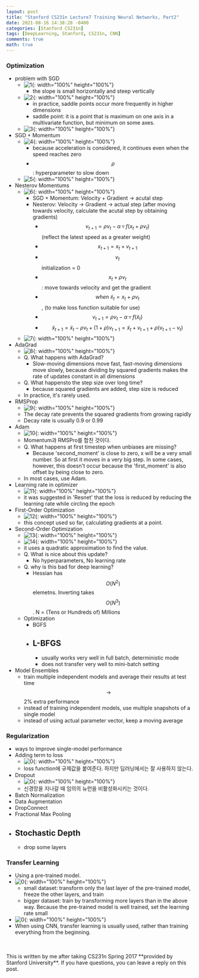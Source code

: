```yaml
---
layout: post
title: "Stanford CS231n Lecture7 Training Neural Networks, Part2"
date: 2021-08-16 14:38:28 -0400
categories: [Stanford CS231n]
tags: [DeepLearning, Stanford, CS231n, CNN]
comments: true
math: true
---
```


### Optimization
- problem with SGD
    - ![1](/images/cs231n/lec7/1.png){: width="100%" height="100%"}
        - the slope is small horizontally and steep vertically
    - ![2](/images/cs231n/lec7/2.png){: width="100%" height="100%"}
        - in practice, saddle points occur more frequently in higher dimensions
        - saddle point: it is a point that is maximum on one axis in a multivariate function, but minimum on some axes.
    - ![3](/images/cs231n/lec7/3.png){: width="100%" height="100%"}
- SGD + Momentum
    - ![4](/images/cs231n/lec7/4.png){: width="100%" height="100%"}
        - because acceleration is considered, it continues even when the speed reaches zero
        - $$\rho$$: hyperparameter to slow down
    - ![5](/images/cs231n/lec7/5.png){: width="100%" height="100%"} 
- Nesterov Momentums
    - ![6](/images/cs231n/lec7/6.png){: width="100%" height="100%"} 
        - SGD + Momentum: Velocity + Gradient -> acutal step
        - Nesterov: Velocity -> Gradient -> actual step (after moving towards velocity, calculate the acutal step by obtaining gradients)
            - $$v_{t+1} = \rho v_t - \alpha \triangledown f(x_t + \rho v_t)$$ (reflect the latest speed as a greater weight)
            - $$x_{t+1} = x_t + v_{t+1}$$
            - $$v_t$$ initialization = 0
            - $$x_t + \rho v_t$$: move towards velocity and get the gradient
            - $$when \ \tilde x_t = x_t + \rho v_t$$, (to make loss function suitable for use)
            - $$v_{t+1} = \rho v_t - \alpha \triangledown f(\tilde x_t)$$
            - $$\tilde x_{t+1} = \tilde x_t - \rho v_t + (1 + \rho) v_{t+1} = \tilde x_t + v_{t+1} + \rho(v_{t+1} - v_t)$$
    - ![7](/images/cs231n/lec7/7.png){: width="100%" height="100%"} 
- AdaGrad
    - ![8](/images/cs231n/lec7/8.png){: width="100%" height="100%"}
    - Q. What happens with AdaGrad?
        - Slow-moving dimensions move fast, fast-moving dimensions move slowly, because dividing by squared gradients makes the rate of updates constant in all dimensions 
    - Q. What happensto the step size over long time?
        - because squared gradients are added, step size is reduced
    - In practice, it's rarely used.
- RMSProp
    - ![9](/images/cs231n/lec7/9.png){: width="100%" height="100%"}
    -  The decay rate prevents the squared gradients from growing rapidly
    -  Decay rate is usually 0.9 or 0.99
- Adam
    - ![10](/images/cs231n/lec7/10.png){: width="100%" height="100%"}
    -  Momentum과 RMSPro를 합친 것이다.
    -  Q. What happens at first timestep when unbiases are missing?
        - Because 'second_moment' is close to zero, x will be a very small number. So at first it moves in a very big step. In some cases, however, this doesn't occur because the 'first_moment' is also offset by being close to zero.
    - In most cases, use Adam. 
- Learning rate in optimizer
    - ![11](/images/cs231n/lec7/11.png){: width="100%" height="100%"}
    -  it was suggested in 'Resnet' that the loss is reduced by reducing the learning rate while circling the epoch
-  First-Order Optimization
    - ![12](/images/cs231n/lec7/12.png){: width="100%" height="100%"}
    - this concept used so far, calculating gradients at a point.
-  Second-Order Optimization
    - ![13](/images/cs231n/lec7/13.png){: width="100%" height="100%"}
    - ![14](/images/cs231n/lec7/14.png){: width="100%" height="100%"}
    - it uses a quadratic approximation to find the value.
    - Q. What is nice about this update?
        - No hyperparameters, No learning rate
    - Q. why is this bad for deep learning?
        - Hessian has $$O(N^2)$$ elemetns. Inverting takes $$O(N^3)$$. N = (Tens or Hundreds of) Millions 
    - Optimization
        - BGFS
        - L-BFGS
            - 
            - usually works very well in full batch, deterministic mode
            - does not transfer very well to mini-batch setting
- Model Ensembles
    - train multiple independent models and average their results at test time $$\rightarrow$$ 2% extra performance
    - instead of training independent models, use multiple snapshots of a single model
    - instead of using actual parameter vector, keep a moving average 

### Regularization
- ways to improve single-model performance
- Adding term to loss
    - ![0](/images/cs231n/lec7/0.png){: width="100%" height="100%"}
    - loss function에 규제값을 붙여준다. 하지만 딥러닝에서는 잘 사용하지 않는다.
- Dropout
    - ![0](/images/cs231n/lec7/0.png){: width="100%" height="100%"} 
    - 신경망을 지나갈 때 임의의 뉴런을 비활성화시키는 것이다.
- Batch Normalization
- Data Augmentation
- DropConnect
- Fractional Max Pooling
- Stochastic Depth
    - 
    - drop some layers

### Transfer Learning
- Using a pre-trained model.
- ![0](/images/cs231n/lec7/0.png){: width="100%" height="100%"}
    - small dataset: transform only the last layer of the pre-trained model, freeze the other layers, and train
    - bigger dataset: train by transforming more layers than in the above way. Because the pre-trained model is well trained, set the learning rate small
- ![0](/images/cs231n/lec7/0.png){: width="100%" height="100%"}
- When using CNN, transfer learning is usually used, rather than training everything from the beginning.

<br/>
<br/>
This is written by me after taking CS231n Spring 2017 **provided by Stanford University**.
If you have questions, you can leave a reply on this post.